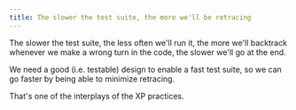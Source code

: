 ```yaml
---
title: The slower the test suite, the more we'll be retracing
---
```


The slower the test suite, the less often we'll run it, the more we'll backtrack whenever we make a wrong turn in the code, the slower we'll go at the end.

We need a good (i.e. testable) design to enable a fast test suite, so we can go faster by being able to minimize retracing.

That's one of the interplays of the XP practices.
